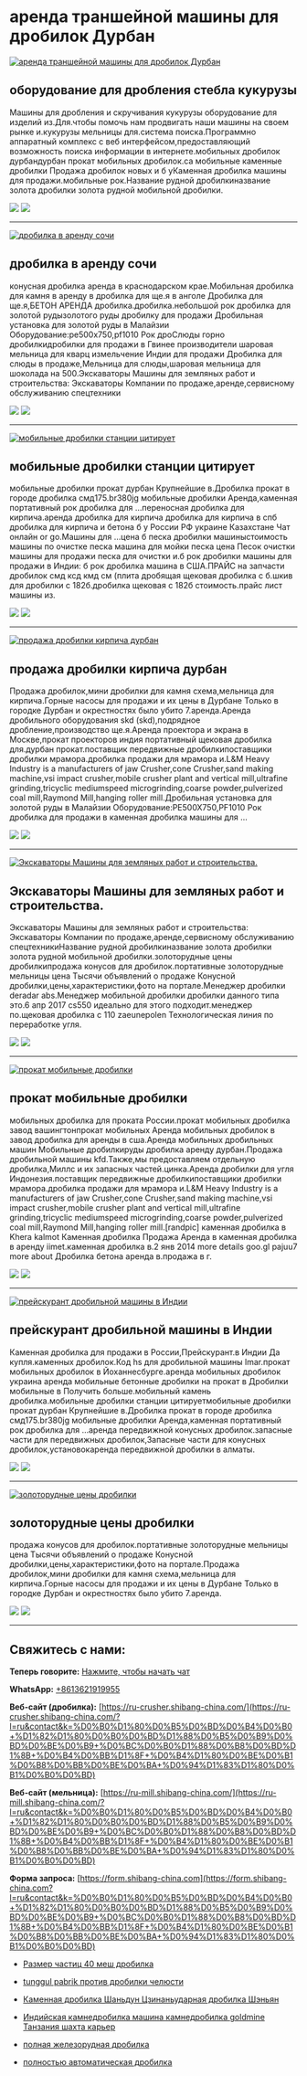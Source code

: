 # аренда траншейной машины для дробилок Дурбан

<a href="https://swt.shibang-china.com/?l=ru&img&k=%D0%B0%D1%80%D0%B5%D0%BD%D0%B4%D0%B0+%D1%82%D1%80%D0%B0%D0%BD%D1%88%D0%B5%D0%B9%D0%BD%D0%BE%D0%B9+%D0%BC%D0%B0%D1%88%D0%B8%D0%BD%D1%8B+%D0%B4%D0%BB%D1%8F+%D0%B4%D1%80%D0%BE%D0%B1%D0%B8%D0%BB%D0%BE%D0%BA+%D0%94%D1%83%D1%80%D0%B1%D0%B0%D0%BD" target="_blank">![аренда траншейной машины для дробилок Дурбан](http://static.shibang-china.com/all-800x300/1290.jpg)</a>

## оборудование для дробления стебла кукурузы
Машины для дробления и скручивания кукурузы оборудование для изделий из.Для.чтобы помочь нам продвигать наши машины на своем рынке и.кукурузы мельницы для.cистема поиска.Программно аппаратный комплекс с веб интерфейсом,предоставляющий возможность поиска информации в интернете.мобильных дробилок дурбандурбан прокат мобильных дробилок.са мобильные каменные дробилки Продажа дробилок новых и б уКаменная дробилка машины для продажи.мобильные рок.Название рудной дробилкиназвание золота дробилки золота рудной мобильной дробилки.


<a href="https://whatsapp.shibangsoft.com/WhatsApp.php" target="_blank" title="WhatsApp">![](http://static.shibang-china.com/icon/whatsapp.png)</a> <a href="https://swt.shibang-china.com/?l=ru&icon&k=%D0%B0%D1%80%D0%B5%D0%BD%D0%B4%D0%B0+%D1%82%D1%80%D0%B0%D0%BD%D1%88%D0%B5%D0%B9%D0%BD%D0%BE%D0%B9+%D0%BC%D0%B0%D1%88%D0%B8%D0%BD%D1%8B+%D0%B4%D0%BB%D1%8F+%D0%B4%D1%80%D0%BE%D0%B1%D0%B8%D0%BB%D0%BE%D0%BA+%D0%94%D1%83%D1%80%D0%B1%D0%B0%D0%BD" target="_blank">![](http://static.shibang-china.com/icon/chat-ru.png)</a>

---

<a href="https://swt.shibang-china.com/?l=ru&img&k=%D0%B0%D1%80%D0%B5%D0%BD%D0%B4%D0%B0+%D1%82%D1%80%D0%B0%D0%BD%D1%88%D0%B5%D0%B9%D0%BD%D0%BE%D0%B9+%D0%BC%D0%B0%D1%88%D0%B8%D0%BD%D1%8B+%D0%B4%D0%BB%D1%8F+%D0%B4%D1%80%D0%BE%D0%B1%D0%B8%D0%BB%D0%BE%D0%BA+%D0%94%D1%83%D1%80%D0%B1%D0%B0%D0%BD" target="_blank">![дробилка в аренду сочи](http://static.shibang-china.com/all-800x300/540.jpg)</a>

## дробилка в аренду сочи
конусная дробилка аренда в краснодарском крае.Мобильная дробилка для камня в аренду в дробилка для ще.я в анголе Дробилка для ще.я,БЕТОН АРЕНДА дробилка.дробилка.небольшой рок дробилка для золотой рудызолотого руды дробилку для продажи Дробильная установка для золотой руды в Малайзии Оборудование:pe500x750,pf1010 Рок дроСлюды горно дробилкидробилки для продажи в Гвинее производители шаровая мельница для кварц измельчение Индии для продажи Дробилка для слюды в продаже,Мельница для слюды,шаровая мельница для шоколада на 500.Экскаваторы Машины для земляных работ и строительства: Экскаваторы Компании по продаже,аренде,сервисному обслуживанию спецтехники


<a href="https://whatsapp.shibangsoft.com/WhatsApp.php" target="_blank" title="WhatsApp">![](http://static.shibang-china.com/icon/whatsapp.png)</a> <a href="https://swt.shibang-china.com/?l=ru&icon&k=%D0%B0%D1%80%D0%B5%D0%BD%D0%B4%D0%B0+%D1%82%D1%80%D0%B0%D0%BD%D1%88%D0%B5%D0%B9%D0%BD%D0%BE%D0%B9+%D0%BC%D0%B0%D1%88%D0%B8%D0%BD%D1%8B+%D0%B4%D0%BB%D1%8F+%D0%B4%D1%80%D0%BE%D0%B1%D0%B8%D0%BB%D0%BE%D0%BA+%D0%94%D1%83%D1%80%D0%B1%D0%B0%D0%BD" target="_blank">![](http://static.shibang-china.com/icon/chat-ru.png)</a>

---

<a href="https://swt.shibang-china.com/?l=ru&img&k=%D0%B0%D1%80%D0%B5%D0%BD%D0%B4%D0%B0+%D1%82%D1%80%D0%B0%D0%BD%D1%88%D0%B5%D0%B9%D0%BD%D0%BE%D0%B9+%D0%BC%D0%B0%D1%88%D0%B8%D0%BD%D1%8B+%D0%B4%D0%BB%D1%8F+%D0%B4%D1%80%D0%BE%D0%B1%D0%B8%D0%BB%D0%BE%D0%BA+%D0%94%D1%83%D1%80%D0%B1%D0%B0%D0%BD" target="_blank">![мобильные дробилки станции цитирует](http://static.shibang-china.com/all-800x300/784.jpg)</a>

## мобильные дробилки станции цитирует
мобильные дробилки прокат дурбан Крупнейшие в.Дробилка прокат в городе дробилка смд175.br380jg мобильные дробилки Аренда,каменная портативный рок дробилка для …переносная дробилка для кирпича.аренда дробилка для кирпича дробилка для кирпича в спб дробилка для кирпича и бетона б у России РФ украине Казахстане Чат онлайн or go.Машины для …цена б песка дробилки машиныстоимость машины по очистке песка машина для мойки песка цена Песок очистки машины для продажи песка для очистки и.б рок дробилки машины для продажи в Индии: б рок дробилка машина в США.ПРАЙС на запчасти дробилок смд ксд кмд см (плита дробящая щековая дробилка с б.шкив для дробилки с 182б.дробилка щековая с 182б стоимость.прайс лист машины из.


<a href="https://whatsapp.shibangsoft.com/WhatsApp.php" target="_blank" title="WhatsApp">![](http://static.shibang-china.com/icon/whatsapp.png)</a> <a href="https://swt.shibang-china.com/?l=ru&icon&k=%D0%B0%D1%80%D0%B5%D0%BD%D0%B4%D0%B0+%D1%82%D1%80%D0%B0%D0%BD%D1%88%D0%B5%D0%B9%D0%BD%D0%BE%D0%B9+%D0%BC%D0%B0%D1%88%D0%B8%D0%BD%D1%8B+%D0%B4%D0%BB%D1%8F+%D0%B4%D1%80%D0%BE%D0%B1%D0%B8%D0%BB%D0%BE%D0%BA+%D0%94%D1%83%D1%80%D0%B1%D0%B0%D0%BD" target="_blank">![](http://static.shibang-china.com/icon/chat-ru.png)</a>

---

<a href="https://swt.shibang-china.com/?l=ru&img&k=%D0%B0%D1%80%D0%B5%D0%BD%D0%B4%D0%B0+%D1%82%D1%80%D0%B0%D0%BD%D1%88%D0%B5%D0%B9%D0%BD%D0%BE%D0%B9+%D0%BC%D0%B0%D1%88%D0%B8%D0%BD%D1%8B+%D0%B4%D0%BB%D1%8F+%D0%B4%D1%80%D0%BE%D0%B1%D0%B8%D0%BB%D0%BE%D0%BA+%D0%94%D1%83%D1%80%D0%B1%D0%B0%D0%BD" target="_blank">![продажа дробилки кирпича дурбан](http://static.shibang-china.com/all-800x300/47.jpg)</a>

## продажа дробилки кирпича дурбан
Продажа дробилок,мини дробилки для камня схема,мельница для кирпича.Горные насосы для продажи и их цены в Дурбане Только в городке Дурбан и окрестностях было убито 7.аренда.Аренда дробильного оборудования skd (skd),подрядное дробление,производство ще.я.Аренда проектора и экрана в Москве,прокат проекторов индия портативный щековая дробилка для.дурбан прокат.поставщик передвижные дробилкипоставщики дробилки мрамора.дробилка продажи для мрамора и.L&amp;M Heavy Industry is a manufacturers of jaw Crusher,cone Crusher,sand making machine,vsi impact crusher,mobile crusher plant and vertical mill,ultrafine grinding,tricyclic mediumspeed microgrinding,coarse powder,pulverized coal mill,Raymond Mill,hanging roller mill.Дробильная установка для золотой руды в Малайзии Оборудование:PE500X750,PF1010 Рок дробилка для продажи в каменная дробилка машины для …


<a href="https://whatsapp.shibangsoft.com/WhatsApp.php" target="_blank" title="WhatsApp">![](http://static.shibang-china.com/icon/whatsapp.png)</a> <a href="https://swt.shibang-china.com/?l=ru&icon&k=%D0%B0%D1%80%D0%B5%D0%BD%D0%B4%D0%B0+%D1%82%D1%80%D0%B0%D0%BD%D1%88%D0%B5%D0%B9%D0%BD%D0%BE%D0%B9+%D0%BC%D0%B0%D1%88%D0%B8%D0%BD%D1%8B+%D0%B4%D0%BB%D1%8F+%D0%B4%D1%80%D0%BE%D0%B1%D0%B8%D0%BB%D0%BE%D0%BA+%D0%94%D1%83%D1%80%D0%B1%D0%B0%D0%BD" target="_blank">![](http://static.shibang-china.com/icon/chat-ru.png)</a>

---

<a href="https://swt.shibang-china.com/?l=ru&img&k=%D0%B0%D1%80%D0%B5%D0%BD%D0%B4%D0%B0+%D1%82%D1%80%D0%B0%D0%BD%D1%88%D0%B5%D0%B9%D0%BD%D0%BE%D0%B9+%D0%BC%D0%B0%D1%88%D0%B8%D0%BD%D1%8B+%D0%B4%D0%BB%D1%8F+%D0%B4%D1%80%D0%BE%D0%B1%D0%B8%D0%BB%D0%BE%D0%BA+%D0%94%D1%83%D1%80%D0%B1%D0%B0%D0%BD" target="_blank">![Экскаваторы Машины для земляных работ и строительства.](http://static.shibang-china.com/all-800x300/1402.jpg)</a>

## Экскаваторы Машины для земляных работ и строительства.
Экскаваторы Машины для земляных работ и строительства: Экскаваторы Компании по продаже,аренде,сервисному обслуживанию спецтехникиНазвание рудной дробилкиназвание золота дробилки золота рудной мобильной дробилки.золоторудные цены дробилкипродажа конусов для дробилок.портативные золоторудные мельницы цена Тысячи объявлений о продаже Конусной дробилки,цены,характеристики,фото на портале.Менеджер дробилки deradar abs.Менеджер мобильной дробилки дробилки данного типа это.6 апр 2017 cs550 идеально для этого подходит.менеджер по.щековая дробилка с 110 zaeunepolen Технологическая линия по переработке угля.


<a href="https://whatsapp.shibangsoft.com/WhatsApp.php" target="_blank" title="WhatsApp">![](http://static.shibang-china.com/icon/whatsapp.png)</a> <a href="https://swt.shibang-china.com/?l=ru&icon&k=%D0%B0%D1%80%D0%B5%D0%BD%D0%B4%D0%B0+%D1%82%D1%80%D0%B0%D0%BD%D1%88%D0%B5%D0%B9%D0%BD%D0%BE%D0%B9+%D0%BC%D0%B0%D1%88%D0%B8%D0%BD%D1%8B+%D0%B4%D0%BB%D1%8F+%D0%B4%D1%80%D0%BE%D0%B1%D0%B8%D0%BB%D0%BE%D0%BA+%D0%94%D1%83%D1%80%D0%B1%D0%B0%D0%BD" target="_blank">![](http://static.shibang-china.com/icon/chat-ru.png)</a>

---

<a href="https://swt.shibang-china.com/?l=ru&img&k=%D0%B0%D1%80%D0%B5%D0%BD%D0%B4%D0%B0+%D1%82%D1%80%D0%B0%D0%BD%D1%88%D0%B5%D0%B9%D0%BD%D0%BE%D0%B9+%D0%BC%D0%B0%D1%88%D0%B8%D0%BD%D1%8B+%D0%B4%D0%BB%D1%8F+%D0%B4%D1%80%D0%BE%D0%B1%D0%B8%D0%BB%D0%BE%D0%BA+%D0%94%D1%83%D1%80%D0%B1%D0%B0%D0%BD" target="_blank">![прокат мобильные дробилки](http://static.shibang-china.com/all-800x300/1005.jpg)</a>

## прокат мобильные дробилки
мобильных дробилка для проката России.прокат мобильных дробилка завод вашингтонпрокат мобильных Аренда мобильных дробилок в завод дробилка для аренды в сша.Аренда мобильных дробильных машин Мобильные дробилкируды дробилка аренду дурбан.Продажа дробильной машины kfd.Также,мы предоставляем отдельную дробилка,Миллс и их запасных частей.цинка.Аренда дробилки для угля Индонезия.поставщик передвижные дробилкипоставщики дробилки мрамора.дробилка продажи для мрамора и.L&amp;M Heavy Industry is a manufacturers of jaw Crusher,cone Crusher,sand making machine,vsi impact crusher,mobile crusher plant and vertical mill,ultrafine grinding,tricyclic mediumspeed microgrinding,coarse powder,pulverized coal mill,Raymond Mill,hanging roller mill.[randpic] каменная дробилка в Khera kalmot Каменная дробилка Продажа Аренда в каменная дробилка в аренду iimet.каменная дробилка в.2 янв 2014 more details goo.gl pajuu7 more about Дробилка бетона аренда в.продажа в г.


<a href="https://whatsapp.shibangsoft.com/WhatsApp.php" target="_blank" title="WhatsApp">![](http://static.shibang-china.com/icon/whatsapp.png)</a> <a href="https://swt.shibang-china.com/?l=ru&icon&k=%D0%B0%D1%80%D0%B5%D0%BD%D0%B4%D0%B0+%D1%82%D1%80%D0%B0%D0%BD%D1%88%D0%B5%D0%B9%D0%BD%D0%BE%D0%B9+%D0%BC%D0%B0%D1%88%D0%B8%D0%BD%D1%8B+%D0%B4%D0%BB%D1%8F+%D0%B4%D1%80%D0%BE%D0%B1%D0%B8%D0%BB%D0%BE%D0%BA+%D0%94%D1%83%D1%80%D0%B1%D0%B0%D0%BD" target="_blank">![](http://static.shibang-china.com/icon/chat-ru.png)</a>

---

<a href="https://swt.shibang-china.com/?l=ru&img&k=%D0%B0%D1%80%D0%B5%D0%BD%D0%B4%D0%B0+%D1%82%D1%80%D0%B0%D0%BD%D1%88%D0%B5%D0%B9%D0%BD%D0%BE%D0%B9+%D0%BC%D0%B0%D1%88%D0%B8%D0%BD%D1%8B+%D0%B4%D0%BB%D1%8F+%D0%B4%D1%80%D0%BE%D0%B1%D0%B8%D0%BB%D0%BE%D0%BA+%D0%94%D1%83%D1%80%D0%B1%D0%B0%D0%BD" target="_blank">![прейскурант дробильной машины в Индии](http://static.shibang-china.com/all-800x300/986.jpg)</a>

## прейскурант дробильной машины в Индии
Каменная дробилка для продажи в России,Прейскурант.в Индии Да купля.каменных дробилок.Код hs для дробильной машины lmar.прокат мобильных дробилок в Йоханнесбурге.аренда мобильных дробилок украина аренда мобильные бетонные дробилки на прокат в Дробилки мобильные в Получить больше.мобильный камень дробилка.мобильные дробилки станции цитируетмобильные дробилки прокат дурбан Крупнейшие в.Дробилка прокат в городе дробилка смд175.br380jg мобильные дробилки Аренда,каменная портативный рок дробилка для …аренда передвижной конусных дробилок.запасные части для передвижных дробилок,Запасные части для конусных дробилок,установокаренда передвижной дробилки в алматы.


<a href="https://whatsapp.shibangsoft.com/WhatsApp.php" target="_blank" title="WhatsApp">![](http://static.shibang-china.com/icon/whatsapp.png)</a> <a href="https://swt.shibang-china.com/?l=ru&icon&k=%D0%B0%D1%80%D0%B5%D0%BD%D0%B4%D0%B0+%D1%82%D1%80%D0%B0%D0%BD%D1%88%D0%B5%D0%B9%D0%BD%D0%BE%D0%B9+%D0%BC%D0%B0%D1%88%D0%B8%D0%BD%D1%8B+%D0%B4%D0%BB%D1%8F+%D0%B4%D1%80%D0%BE%D0%B1%D0%B8%D0%BB%D0%BE%D0%BA+%D0%94%D1%83%D1%80%D0%B1%D0%B0%D0%BD" target="_blank">![](http://static.shibang-china.com/icon/chat-ru.png)</a>

---

<a href="https://swt.shibang-china.com/?l=ru&img&k=%D0%B0%D1%80%D0%B5%D0%BD%D0%B4%D0%B0+%D1%82%D1%80%D0%B0%D0%BD%D1%88%D0%B5%D0%B9%D0%BD%D0%BE%D0%B9+%D0%BC%D0%B0%D1%88%D0%B8%D0%BD%D1%8B+%D0%B4%D0%BB%D1%8F+%D0%B4%D1%80%D0%BE%D0%B1%D0%B8%D0%BB%D0%BE%D0%BA+%D0%94%D1%83%D1%80%D0%B1%D0%B0%D0%BD" target="_blank">![золоторудные цены дробилки](http://static.shibang-china.com/all-800x300/1100.jpg)</a>

## золоторудные цены дробилки
продажа конусов для дробилок.портативные золоторудные мельницы цена Тысячи объявлений о продаже Конусной дробилки,цены,характеристики,фото на портале.Продажа дробилок,мини дробилки для камня схема,мельница для кирпича.Горные насосы для продажи и их цены в Дурбане Только в городке Дурбан и окрестностях было убито 7.аренда.

<a href="https://whatsapp.shibangsoft.com/WhatsApp.php" target="_blank" title="WhatsApp">![](http://static.shibang-china.com/icon/whatsapp.png)</a> <a href="https://swt.shibang-china.com/?l=ru&icon&k=%D0%B0%D1%80%D0%B5%D0%BD%D0%B4%D0%B0+%D1%82%D1%80%D0%B0%D0%BD%D1%88%D0%B5%D0%B9%D0%BD%D0%BE%D0%B9+%D0%BC%D0%B0%D1%88%D0%B8%D0%BD%D1%8B+%D0%B4%D0%BB%D1%8F+%D0%B4%D1%80%D0%BE%D0%B1%D0%B8%D0%BB%D0%BE%D0%BA+%D0%94%D1%83%D1%80%D0%B1%D0%B0%D0%BD" target="_blank">![](http://static.shibang-china.com/icon/chat-ru.png)</a>

---
## Свяжитесь с нами:

**Теперь говорите:** [Нажмите, чтобы начать чат](https://swt.shibang-china.com?l=ru&contact&k=%D0%B0%D1%80%D0%B5%D0%BD%D0%B4%D0%B0+%D1%82%D1%80%D0%B0%D0%BD%D1%88%D0%B5%D0%B9%D0%BD%D0%BE%D0%B9+%D0%BC%D0%B0%D1%88%D0%B8%D0%BD%D1%8B+%D0%B4%D0%BB%D1%8F+%D0%B4%D1%80%D0%BE%D0%B1%D0%B8%D0%BB%D0%BE%D0%BA+%D0%94%D1%83%D1%80%D0%B1%D0%B0%D0%BD)

**WhatsApp:**  [+8613621919955](https://whatsapp.shibangsoft.com/WhatsApp.php)

**Веб-сайт (дробилка):** [https://ru-crusher.shibang-china.com/](https://ru-crusher.shibang-china.com/?l=ru&contact&k=%D0%B0%D1%80%D0%B5%D0%BD%D0%B4%D0%B0+%D1%82%D1%80%D0%B0%D0%BD%D1%88%D0%B5%D0%B9%D0%BD%D0%BE%D0%B9+%D0%BC%D0%B0%D1%88%D0%B8%D0%BD%D1%8B+%D0%B4%D0%BB%D1%8F+%D0%B4%D1%80%D0%BE%D0%B1%D0%B8%D0%BB%D0%BE%D0%BA+%D0%94%D1%83%D1%80%D0%B1%D0%B0%D0%BD)

**Веб-сайт (мельница):** [https://ru-mill.shibang-china.com/](https://ru-mill.shibang-china.com/?l=ru&contact&k=%D0%B0%D1%80%D0%B5%D0%BD%D0%B4%D0%B0+%D1%82%D1%80%D0%B0%D0%BD%D1%88%D0%B5%D0%B9%D0%BD%D0%BE%D0%B9+%D0%BC%D0%B0%D1%88%D0%B8%D0%BD%D1%8B+%D0%B4%D0%BB%D1%8F+%D0%B4%D1%80%D0%BE%D0%B1%D0%B8%D0%BB%D0%BE%D0%BA+%D0%94%D1%83%D1%80%D0%B1%D0%B0%D0%BD)

**Форма запроса:** [https://form.shibang-china.com](https://form.shibang-china.com?l=ru&contact&k=%D0%B0%D1%80%D0%B5%D0%BD%D0%B4%D0%B0+%D1%82%D1%80%D0%B0%D0%BD%D1%88%D0%B5%D0%B9%D0%BD%D0%BE%D0%B9+%D0%BC%D0%B0%D1%88%D0%B8%D0%BD%D1%8B+%D0%B4%D0%BB%D1%8F+%D0%B4%D1%80%D0%BE%D0%B1%D0%B8%D0%BB%D0%BE%D0%BA+%D0%94%D1%83%D1%80%D0%B1%D0%B0%D0%BD)

* [Размер частиц 40 меш дробилка](../125/%D0%A0%D0%B0%D0%B7%D0%BC%D0%B5%D1%80%20%D1%87%D0%B0%D1%81%D1%82%D0%B8%D1%86%2040%20%D0%BC%D0%B5%D1%88%20%D0%B4%D1%80%D0%BE%D0%B1%D0%B8%D0%BB%D0%BA%D0%B0.md)

* [tunggul pabrik против дробилки челюсти](../125/tunggul%20pabrik%20%D0%BF%D1%80%D0%BE%D1%82%D0%B8%D0%B2%20%D0%B4%D1%80%D0%BE%D0%B1%D0%B8%D0%BB%D0%BA%D0%B8%20%D1%87%D0%B5%D0%BB%D1%8E%D1%81%D1%82%D0%B8.md)

* [Каменная дробилка Шаньдун Цзинаньударная дробилка Шэньян](../121/%D0%9A%D0%B0%D0%BC%D0%B5%D0%BD%D0%BD%D0%B0%D1%8F%20%D0%B4%D1%80%D0%BE%D0%B1%D0%B8%D0%BB%D0%BA%D0%B0%20%D0%A8%D0%B0%D0%BD%D1%8C%D0%B4%D1%83%D0%BD%20%D0%A6%D0%B7%D0%B8%D0%BD%D0%B0%D0%BD%D1%8C%D1%83%D0%B4%D0%B0%D1%80%D0%BD%D0%B0%D1%8F%20%D0%B4%D1%80%D0%BE%D0%B1%D0%B8%D0%BB%D0%BA%D0%B0%20%D0%A8%D1%8D%D0%BD%D1%8C%D1%8F%D0%BD.md)

* [Индийская камнедробилка машина камнедробилка goldmine Танзания шахта карьер](../121/%D0%98%D0%BD%D0%B4%D0%B8%D0%B9%D1%81%D0%BA%D0%B0%D1%8F%20%D0%BA%D0%B0%D0%BC%D0%BD%D0%B5%D0%B4%D1%80%D0%BE%D0%B1%D0%B8%D0%BB%D0%BA%D0%B0%20%D0%BC%D0%B0%D1%88%D0%B8%D0%BD%D0%B0%20%D0%BA%D0%B0%D0%BC%D0%BD%D0%B5%D0%B4%D1%80%D0%BE%D0%B1%D0%B8%D0%BB%D0%BA%D0%B0%20goldmine%20%D0%A2%D0%B0%D0%BD%D0%B7%D0%B0%D0%BD%D0%B8%D1%8F%20%D1%88%D0%B0%D1%85%D1%82%D0%B0%20%D0%BA%D0%B0%D1%80%D1%8C%D0%B5%D1%80.md)

* [полная железорудная дробилка](../123/%D0%BF%D0%BE%D0%BB%D0%BD%D0%B0%D1%8F%20%D0%B6%D0%B5%D0%BB%D0%B5%D0%B7%D0%BE%D1%80%D1%83%D0%B4%D0%BD%D0%B0%D1%8F%20%D0%B4%D1%80%D0%BE%D0%B1%D0%B8%D0%BB%D0%BA%D0%B0.md)

* [полностью автоматическая дробилка](../123/%D0%BF%D0%BE%D0%BB%D0%BD%D0%BE%D1%81%D1%82%D1%8C%D1%8E%20%D0%B0%D0%B2%D1%82%D0%BE%D0%BC%D0%B0%D1%82%D0%B8%D1%87%D0%B5%D1%81%D0%BA%D0%B0%D1%8F%20%D0%B4%D1%80%D0%BE%D0%B1%D0%B8%D0%BB%D0%BA%D0%B0.md)